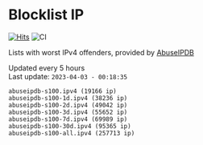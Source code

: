 # Blocklist IP

[![Hits](https://hits.seeyoufarm.com/api/count/incr/badge.svg?url=https%3A%2F%2Fgithub.com%2Fborestad%2Fblocklist-ip%2F&count_bg=%2379C83D&title_bg=%23555555&icon=&icon_color=%23E7E7E7&title=hits&edge_flat=false)](https://hits.seeyoufarm.com)  ![CI](https://img.shields.io/github/workflow/status/borestad/blocklist-ip/CI?style=flat-square)

Lists with worst IPv4 offenders, provided by [AbuseIPDB](https://www.abuseipdb.com/)

<!-- FOOTER-PLACEHOLDER -->
Updated every 5 hours<br>
Last update: `2023-04-03 - 00:18:35`
```
abuseipdb-s100.ipv4 (19166 ip)
abuseipdb-s100-1d.ipv4 (38236 ip)
abuseipdb-s100-2d.ipv4 (49042 ip)
abuseipdb-s100-3d.ipv4 (55652 ip)
abuseipdb-s100-7d.ipv4 (69989 ip)
abuseipdb-s100-30d.ipv4 (95365 ip)
abuseipdb-s100-all.ipv4 (257713 ip)
```
